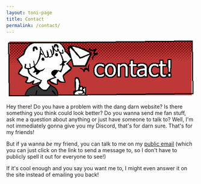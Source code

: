 ```yaml
---
layout: toni-page
title: Contact
permalink: /contact/
---
```

![Contact](/img/headers/contact.png/)

Hey there! Do you have a problem with the dang darn website? Is there something you think could look better? Do you wanna send me fan stuff, ask me a question about anything or just have someone to talk to? Well, I'm not immediately gonna give you my Discord, that's for darn sure. That's for my friends!

But if ya wanna *be* my friend, you can talk to me on my <a href="mailto: daytonabandcamp@gmail.com">public email</a> (which you can just click on the link to send a message to, so I don't have to publicly spell it out for everyone to see!)

If it's cool enough and you say you want me to, I might even answer it on the site instead of emailing you back!